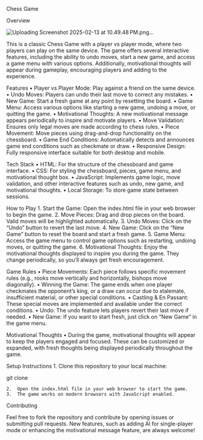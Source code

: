 Chess Game

Overview

![Uploading Screenshot 2025-02-13 at 10.49.48 PM.png…]()


This is a classic Chess Game with a player vs player mode, where two players can play on the same device. The game offers several interactive features, including the ability to undo moves, start a new game, and access a game menu with various options. Additionally, motivational thoughts will appear during gameplay, encouraging players and adding to the experience.

Features
	•	Player vs Player Mode: Play against a friend on the same device.
	•	Undo Moves: Players can undo their last move to correct any mistakes.
	•	New Game: Start a fresh game at any point by resetting the board.
	•	Game Menu: Access various options like starting a new game, undoing a move, or quitting the game.
	•	Motivational Thoughts: A new motivational message appears periodically to inspire and motivate players.
	•	Move Validation: Ensures only legal moves are made according to chess rules.
	•	Piece Movement: Move pieces using drag-and-drop functionality on the chessboard.
	•	Game End Conditions: Automatically detects and announces game end conditions such as checkmate or draw.
	•	Responsive Design: Fully responsive interface suitable for both desktop and mobile.

Tech Stack
	•	HTML: For the structure of the chessboard and game interface.
	•	CSS: For styling the chessboard, pieces, game menu, and motivational thought box.
	•	JavaScript: Implements game logic, move validation, and other interactive features such as undo, new game, and motivational thoughts.
	•	Local Storage: To store game state between sessions.

How to Play
	1.	Start the Game: Open the index.html file in your web browser to begin the game.
	2.	Move Pieces: Drag and drop pieces on the board. Valid moves will be highlighted automatically.
	3.	Undo Moves: Click on the “Undo” button to revert the last move.
	4.	New Game: Click on the “New Game” button to reset the board and start a fresh game.
	5.	Game Menu: Access the game menu to control game options such as restarting, undoing moves, or quitting the game.
	6.	Motivational Thoughts: Enjoy the motivational thoughts displayed to inspire you during the game. They change periodically, so you’ll always get fresh encouragement.

Game Rules
	•	Piece Movements: Each piece follows specific movement rules (e.g., rooks move vertically and horizontally, bishops move diagonally).
	•	Winning the Game: The game ends when one player checkmates the opponent’s king, or a draw can occur due to stalemate, insufficient material, or other special conditions.
	•	Castling & En Passant: These special moves are implemented and available under the correct conditions.
	•	Undo: The undo feature lets players revert their last move if needed.
	•	New Game: If you want to start fresh, just click on “New Game” in the game menu.

Motivational Thoughts
	•	During the game, motivational thoughts will appear to keep the players engaged and focused. These can be customized or expanded, with fresh thoughts being displayed periodically throughout the game.

Setup Instructions
	1.	Clone this repository to your local machine:

git clone <repository-url>


	2.	Open the index.html file in your web browser to start the game.
	3.	The game works on modern browsers with JavaScript enabled.

Contributing

Feel free to fork the repository and contribute by opening issues or submitting pull requests. New features, such as adding AI for single-player mode or enhancing the motivational message feature, are always welcome!

